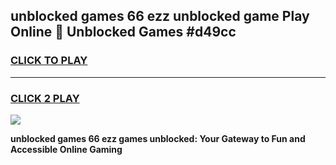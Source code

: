 
## unblocked games 66 ezz unblocked game Play Online 👋 Unblocked Games #d49cc
<h3>
<a href="https://premium.freeplayer.one?title=unblocked_games_66_ezz&ref=21F">CLICK TO PLAY</a></h3>
<hr>

<h3>
<a href="https://premium.freeplayer.one?title=unblocked_games_66_ezz&ref=21F">CLICK 2 PLAY</a>
  
</h3>

<a href="https://premium.freeplayer.one?title=unblocked_games_66_ezz&ref=21F/"><img src="https://clearcache.store/games.png"></a>


**unblocked games 66 ezz games unblocked: Your Gateway to Fun and Accessible Online Gaming**
